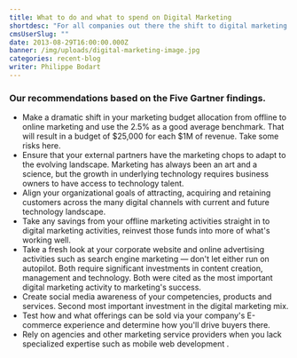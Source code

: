 ```yaml
---
title: What to do and what to spend on Digital Marketing
shortdesc: "For all companies out there the shift to digital marketing techniques has been like a tsunami.  Based on the 5 Findings of a Gartner Report on digital marketing spending and what works in best in the digital marketing mix, we came up with a set of recommendations that can be a guideline for how your company deals with the digital marketing challenges."
cmsUserSlug: ""
date: 2013-08-29T16:00:00.000Z
banner: /img/uploads/digital-marketing-image.jpg
categories: recent-blog
writer: Philippe Bodart
---
```


### Our recommendations based on the Five Gartner findings.

<ul class="circle-list"><li>Make a dramatic shift in your marketing budget allocation from offline to online marketing and use the 2.5% as a good average benchmark. That will result in a budget of $25,000 for each $1M of revenue. Take some risks here.</li><li>Ensure that your external partners have the marketing chops to adapt to the evolving landscape. Marketing has always been an art and a science, but the growth in underlying technology requires business owners to have access to technology talent.</li><li>Align your organizational goals of attracting, acquiring and retaining customers across the many digital channels with current and future technology landscape.</li><li>Take any savings from your offline marketing activities straight in to digital marketing activities, reinvest those funds into more of what's working well.</li><li>Take a fresh look at your corporate website and online advertising activities such as search engine marketing — don't let either run on autopilot. Both require significant investments in content creation, management and technology. Both were cited as the most important digital marketing activity to marketing's success.</li><li>Create social media awareness of your competencies, products and services. Second most important investment in the digital marketing mix.</li><li>Test how and what offerings can be sold via your company's E-commerce experience and determine how you'll drive buyers there.</li><li>Rely on agencies and other marketing service providers when you lack specialized expertise such as mobile web development .</li></ul>
